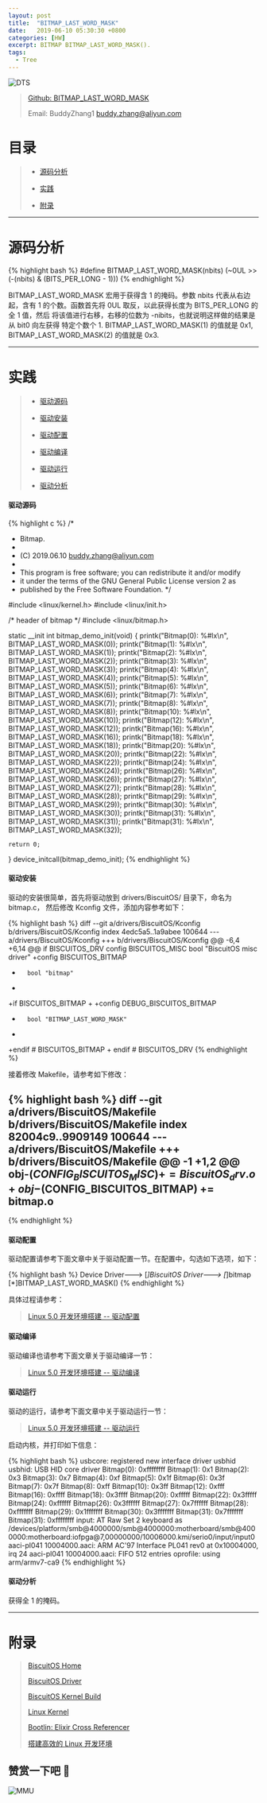 ```yaml
---
layout: post
title:  "BITMAP_LAST_WORD_MASK"
date:   2019-06-10 05:30:30 +0800
categories: [HW]
excerpt: BITMAP BITMAP_LAST_WORD_MASK().
tags:
  - Tree
---
```


![DTS](/assets/PDB/BiscuitOS/kernel/IND00000B.jpg)

> [Github: BITMAP_LAST_WORD_MASK](https://github.com/BiscuitOS/HardStack/tree/master/Algorithem/bitmap/API/BITMAP_LAST_WORD_MASK)
>
> Email: BuddyZhang1 <buddy.zhang@aliyun.com>

# 目录

> - [源码分析](#源码分析)
>
> - [实践](#实践)
>
> - [附录](#附录)

-----------------------------------

# <span id="源码分析">源码分析</span>

{% highlight bash %}
#define BITMAP_LAST_WORD_MASK(nbits) (~0UL >> (-(nbits) & (BITS_PER_LONG - 1)))
{% endhighlight %}

BITMAP_LAST_WORD_MASK 宏用于获得含 1 的掩码。参数 nbits 代表从右边起，含有
1 的个数。函数首先将 0UL 取反，以此获得长度为 BITS_PER_LONG 的全 1 值，然后
将该值进行右移，右移的位数为 -nibits，也就说明这样做的结果是从 bit0 向左获得
特定个数个 1. BITMAP_LAST_WORD_MASK(1) 的值就是 0x1, BITMAP_LAST_WORD_MASK(2)
的值就是 0x3.

--------------------------------------------------

# <span id="实践">实践</span>

> - [驱动源码](#驱动源码)
>
> - [驱动安装](#驱动安装)
>
> - [驱动配置](#驱动配置)
>
> - [驱动编译](#驱动编译)
>
> - [驱动运行](#驱动运行)
>
> - [驱动分析](#驱动分析)

#### <span id="驱动源码">驱动源码</span>

{% highlight c %}
/*
 * Bitmap.
 *
 * (C) 2019.06.10 <buddy.zhang@aliyun.com>
 *
 * This program is free software; you can redistribute it and/or modify
 * it under the terms of the GNU General Public License version 2 as
 * published by the Free Software Foundation.
 */

#include <linux/kernel.h>
#include <linux/init.h>

/* header of bitmap */
#include <linux/bitmap.h>

static __init int bitmap_demo_init(void)
{
	printk("Bitmap(0):   %#lx\n", BITMAP_LAST_WORD_MASK(0));
	printk("Bitmap(1):   %#lx\n", BITMAP_LAST_WORD_MASK(1));
	printk("Bitmap(2):   %#lx\n", BITMAP_LAST_WORD_MASK(2));
	printk("Bitmap(3):   %#lx\n", BITMAP_LAST_WORD_MASK(3));
	printk("Bitmap(4):   %#lx\n", BITMAP_LAST_WORD_MASK(4));
	printk("Bitmap(5):   %#lx\n", BITMAP_LAST_WORD_MASK(5));
	printk("Bitmap(6):   %#lx\n", BITMAP_LAST_WORD_MASK(6));
	printk("Bitmap(7):   %#lx\n", BITMAP_LAST_WORD_MASK(7));
	printk("Bitmap(8):   %#lx\n", BITMAP_LAST_WORD_MASK(8));
	printk("Bitmap(10):  %#lx\n", BITMAP_LAST_WORD_MASK(10));
	printk("Bitmap(12):  %#lx\n", BITMAP_LAST_WORD_MASK(12));
	printk("Bitmap(16):  %#lx\n", BITMAP_LAST_WORD_MASK(16));
	printk("Bitmap(18):  %#lx\n", BITMAP_LAST_WORD_MASK(18));
	printk("Bitmap(20):  %#lx\n", BITMAP_LAST_WORD_MASK(20));
	printk("Bitmap(22):  %#lx\n", BITMAP_LAST_WORD_MASK(22));
	printk("Bitmap(24):  %#lx\n", BITMAP_LAST_WORD_MASK(24));
	printk("Bitmap(26):  %#lx\n", BITMAP_LAST_WORD_MASK(26));
	printk("Bitmap(27):  %#lx\n", BITMAP_LAST_WORD_MASK(27));
	printk("Bitmap(28):  %#lx\n", BITMAP_LAST_WORD_MASK(28));
	printk("Bitmap(29):  %#lx\n", BITMAP_LAST_WORD_MASK(29));
	printk("Bitmap(30):  %#lx\n", BITMAP_LAST_WORD_MASK(30));
	printk("Bitmap(31):  %#lx\n", BITMAP_LAST_WORD_MASK(31));
	printk("Bitmap(31):  %#lx\n", BITMAP_LAST_WORD_MASK(32));

	return 0;
}
device_initcall(bitmap_demo_init);
{% endhighlight %}

#### <span id="驱动安装">驱动安装</span>

驱动的安装很简单，首先将驱动放到 drivers/BiscuitOS/ 目录下，命名为 bitmap.c，
然后修改 Kconfig 文件，添加内容参考如下：

{% highlight bash %}
diff --git a/drivers/BiscuitOS/Kconfig b/drivers/BiscuitOS/Kconfig
index 4edc5a5..1a9abee 100644
--- a/drivers/BiscuitOS/Kconfig
+++ b/drivers/BiscuitOS/Kconfig
@@ -6,4 +6,14 @@ if BISCUITOS_DRV
config BISCUITOS_MISC
        bool "BiscuitOS misc driver"
+config BISCUITOS_BITMAP
+       bool "bitmap"
+
+if BISCUITOS_BITMAP
+
+config DEBUG_BISCUITOS_BITMAP
+       bool "BITMAP_LAST_WORD_MASK"
+
+endif # BISCUITOS_BITMAP
+
endif # BISCUITOS_DRV
{% endhighlight %}

接着修改 Makefile，请参考如下修改：

{% highlight bash %}
diff --git a/drivers/BiscuitOS/Makefile b/drivers/BiscuitOS/Makefile
index 82004c9..9909149 100644
--- a/drivers/BiscuitOS/Makefile
+++ b/drivers/BiscuitOS/Makefile
@@ -1 +1,2 @@
obj-$(CONFIG_BISCUITOS_MISC)     += BiscuitOS_drv.o
+obj-$(CONFIG_BISCUITOS_BITMAP)     += bitmap.o
--
{% endhighlight %}

#### <span id="驱动配置">驱动配置</span>

驱动配置请参考下面文章中关于驱动配置一节。在配置中，勾选如下选项，如下：

{% highlight bash %}
Device Driver--->
    [*]BiscuitOS Driver--->
        [*]bitmap
            [*]BITMAP_LAST_WORD_MASK()
{% endhighlight %}

具体过程请参考：

> [Linux 5.0 开发环境搭建 -- 驱动配置](/blog/Linux-5.0-arm32-Usermanual/#%E9%A9%B1%E5%8A%A8%E9%85%8D%E7%BD%AE)

#### <span id="驱动编译">驱动编译</span>

驱动编译也请参考下面文章关于驱动编译一节：

> [Linux 5.0 开发环境搭建 -- 驱动编译](/blog/Linux-5.0-arm32-Usermanual/#%E7%BC%96%E8%AF%91%E9%A9%B1%E5%8A%A8)

#### <span id="驱动运行">驱动运行</span>

驱动的运行，请参考下面文章中关于驱动运行一节：

> [Linux 5.0 开发环境搭建 -- 驱动运行](/blog/Linux-5.0-arm32-Usermanual/#%E9%A9%B1%E5%8A%A8%E8%BF%90%E8%A1%8C)

启动内核，并打印如下信息：

{% highlight bash %}
usbcore: registered new interface driver usbhid
usbhid: USB HID core driver
Bitmap(0):   0xffffffff
Bitmap(1):   0x1
Bitmap(2):   0x3
Bitmap(3):   0x7
Bitmap(4):   0xf
Bitmap(5):   0x1f
Bitmap(6):   0x3f
Bitmap(7):   0x7f
Bitmap(8):   0xff
Bitmap(10):  0x3ff
Bitmap(12):  0xfff
Bitmap(16):  0xffff
Bitmap(18):  0x3ffff
Bitmap(20):  0xfffff
Bitmap(22):  0x3fffff
Bitmap(24):  0xffffff
Bitmap(26):  0x3ffffff
Bitmap(27):  0x7ffffff
Bitmap(28):  0xfffffff
Bitmap(29):  0x1fffffff
Bitmap(30):  0x3fffffff
Bitmap(31):  0x7fffffff
Bitmap(31):  0xffffffff
input: AT Raw Set 2 keyboard as /devices/platform/smb@4000000/smb@4000000:motherboard/smb@4000000:motherboard:iofpga@7,00000000/10006000.kmi/serio0/input/input0
aaci-pl041 10004000.aaci: ARM AC'97 Interface PL041 rev0 at 0x10004000, irq 24
aaci-pl041 10004000.aaci: FIFO 512 entries
oprofile: using arm/armv7-ca9
{% endhighlight %}

#### <span id="驱动分析">驱动分析</span>

获得全 1 的掩码。

-----------------------------------------------

# <span id="附录">附录</span>

> [BiscuitOS Home](https://biscuitos.github.io/)
>
> [BiscuitOS Driver](/blog/BiscuitOS_Catalogue/)
>
> [BiscuitOS Kernel Build](/blog/Kernel_Build/)
>
> [Linux Kernel](https://www.kernel.org/)
>
> [Bootlin: Elixir Cross Referencer](https://elixir.bootlin.com/linux/latest/source)
>
> [搭建高效的 Linux 开发环境](/blog/Linux-debug-tools/)

## 赞赏一下吧 🙂

![MMU](/assets/PDB/BiscuitOS/kernel/HAB000036.jpg)

